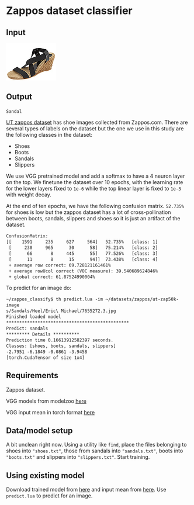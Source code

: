 # Zappos dataset classifier
## Input
![sandal](sandal.jpg)

## Output
`Sandal`

[UT zappos dataset](http://vision.cs.utexas.edu/projects/finegrained/utzap50k/) has shoe images collected from Zappos.com. There are several types of labels on the dataset but the one we use in this study are the following classes in the dataset:

- Shoes
- Boots
- Sandals
- Slippers

We use VGG pretrained model and add a softmax to have a 4 neuron layer on the top. We finetune the dataset over 10 epochs, with the learning rate for the lower layers fixed to `1e-6` while the top linear layer is fixed to `1e-3` with weight decay. 


At the end of ten epochs, we have the following confusion matrix. `52.735%` for shoes is low but the zappos dataset has a lot of cross-pollination between boots, sandals, slippers and shoes so it is just an artifact of the dataset.
````
ConfusionMatrix:                                                                         
[[    1591     235     627     564]   52.735%   [class: 1]                              
 [     230     965      30      58]   75.214%   [class: 2]                               
 [      66       8     445      55]   77.526%   [class: 3]                               
 [      11       8      15      94]]  73.438%   [class: 4]                              
 + average row correct: 69.728121161461%                                              
 + average rowUcol correct (VOC measure): 39.540689624846%                              
 + global correct: 61.87524990004%                                                      
````
To predict for an image do:

````
~/zappos_classify$ th predict.lua -im ~/datasets/zappos/ut-zap50k-image
s/Sandals/Heel/Eric\ Michael/7655272.3.jpg
Finished loaded model
***********************************************
Predict: sandals
********* Details **********
Prediction time 0.16613912582397 seconds.
Classes: [shoes, boots, sandals, slippers]
-2.7951 -6.1849 -0.0861 -3.9458
[torch.CudaTensor of size 1x4]
````

## Requirements
Zappos dataset.

VGG models from modelzoo [here](https://github.com/torch/torch7/wiki/ModelZoo)

VGG input mean in torch format [here](https://www.dropbox.com/s/7nlajnouusadyx4/VGG_mean.t7?dl=0)

## Data/model setup
A bit unclean right now. Using a utility like `find`, place the files belonging to shoes into `"shoes.txt"`, those from sandals into `"sandals.txt"`, boots into `"boots.txt"` and slippers into `"slippers.txt"`. Start training. 

## Using existing model
Download trained model from [here](https://www.dropbox.com/s/6eep91ncsf4us6e/vggmodel.t7?dl=0) and input mean from [here](https://www.dropbox.com/s/7nlajnouusadyx4/VGG_mean.t7?dl=0). Use `predict.lua` to predict for an image.
